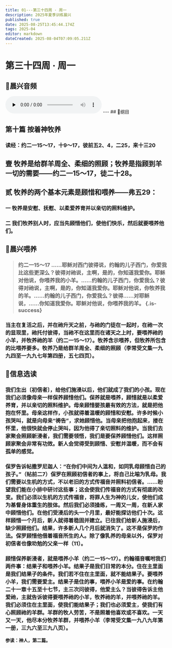```yaml
---
title: 01---第三十四周 · 周一
description: 2025年夏季训练晨兴
published: true
date: 2025-08-25T13:45:44.174Z
tags: 2025-04
editor: markdown
dateCreated: 2025-08-04T07:09:05.211Z
---
```


# 第三十四周 · 周一
## 🎵晨兴音频
<audio id="audio" controls="" preload="none">
      <source id="mp3" src="/2025-04/week10/week34day1.mp3">
</audio>
---
## 📖纲目

## 第十篇    按着神牧养

### 读经：约二一15～17，十9～17，彼前五2、4，二25，来十三20

## 壹    牧养是给群羊周全、柔细的照顾；牧养是指顾到羊一切的需要——约二一15～17，徒二十28。

## 贰    牧养的两个基本元素是顾惜和喂养——弗五29：

### 一    牧养是安慰、抚慰、以柔爱养育并以亲切的照料维护。

### 二    我们牧养别人时，应当先顾惜他们，使他们快乐，然后就要喂养他们。

## 📖晨兴喂养

>### **约二一15～17    ……耶稣对西门彼得说，约翰的儿子西门，你爱我比这些更深么？彼得对祂说，主啊，是的，你知道我爱你。耶稣对他说，你喂养我的小羊。……约翰的儿子西门，你爱我么？彼得对祂说，主啊，是的，你知道我爱你。耶稣对他说，你牧养我的羊。……约翰的儿子西门，你爱我么？彼得……对耶稣说，……你知道我爱你。耶稣对他说，你喂养我的羊。** {.is-success}

### 当主在复活之后，并在祂升天之前，与祂的门徒在一起时，在祂一次的显现里，祂托付彼得，当祂不在这里而在诸天之上时，要喂养祂的小羊，并牧养祂的羊（约二一15～17）。牧养含示喂养，但牧养所包含的比喂养要多。牧养乃是给群羊周全、柔细的照顾（李常受文集一九九四至一九九七年第四册，五七四页）。

## 📖信息选读

### 我们生出〔初信者〕，给他们施浸以后，他们就成了我们的小孩。现在我们必须像母亲一样保养顾惜他们。保养就是喂养，顾惜就是以柔爱养育，并以亲切的照料维护。母亲顾惜婴孩最有效的方法，就是把他抱在怀里。母亲这样作，小孩就得着温暖的顾惜和安慰。许多时候小孩哭叫，就是向母亲“祷告”，求她顾惜他。当母亲把他抱起来，搂在怀里，他很快就会停止哭叫，因为他得了亲切照料的维护。当我们去家聚会照顾新浸者，我们需要领悟，我们是要保养顾惜他们。这样照顾家聚会非常有功效。新人会觉得受到顾惜、安慰并温暖，而不会有孤单的感觉。

### 保罗告诉帖撒罗尼迦人：“在你们中间为人温和，如同乳母顾惜自己的孩子。”（帖前二7）保罗在照顾初信者的事上，将自己比喻为乳母。我们需要以生机的方式，不以老旧的方式传福音并照料初信者。……盼望我们能在小排中研讨这些事；这会使我们传福音的方式有彻底的改变。我们必须以生机的方式传福音，将罪人生为神的儿女，使他们成为基督身体重生的肢体。然后我们必须操练，一周又一周，在新人家中顾惜他们。在他们受浸后的头一个月里，最好能探访他们十次。这样顾惜一个月后，新人就得着稳固并建立。已往我们给新人施浸后，缺少照顾他们。结果，许多新人几个月后就消失了。这不是保罗的作法。保罗顾惜他借着福音所生的人。除了像乳养的母亲以外，保罗对初信者也像劝勉的父亲一样（11）。

### 顾惜保养新浸者，就是喂养小羊（约二一15～17）。约翰福音嘱咐我们两件事：结果子和喂养小羊。结果子是我们日常的本分。住在主里面是我们结果子的条件。我们若不住在主里面，就不能结果子。要喂养小羊，我们需要爱主。结果子是住的事，喂养小羊是爱的事。在约翰二十一章十五至十七节，主三次问彼得，他爱主么？当彼得告诉主他爱祂，主就告诉彼得要喂养祂的小羊，牧养祂的羊，并喂养祂的羊。我们必须住在主里面，使我们能结果子；我们也必须爱主，使我们有心照顾祂的羊群。羊群的牧人劳苦，不是照着他喜欢或不喜欢。一天又一天，他尽本分牧养羊群，并喂养小羊（李常受文集一九八九年第一册，三九六至三九八页）。

**参读：神人，第二篇。**
<!-- Google tag (gtag.js) -->
<script async src="https://www.googletagmanager.com/gtag/js?id=G-1P8709Z16T"></script>
<script>
  window.dataLayer = window.dataLayer || [];
  function gtag(){dataLayer.push(arguments);}
  gtag('js', new Date());

  gtag('config', 'G-1P8709Z16T');
</script>